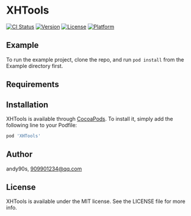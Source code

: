 # XHTools

[![CI Status](https://img.shields.io/travis/andy90s/XHTools.svg?style=flat)](https://travis-ci.org/andy90s/XHTools)
[![Version](https://img.shields.io/cocoapods/v/XHTools.svg?style=flat)](https://cocoapods.org/pods/XHTools)
[![License](https://img.shields.io/cocoapods/l/XHTools.svg?style=flat)](https://cocoapods.org/pods/XHTools)
[![Platform](https://img.shields.io/cocoapods/p/XHTools.svg?style=flat)](https://cocoapods.org/pods/XHTools)

## Example

To run the example project, clone the repo, and run `pod install` from the Example directory first.

## Requirements

## Installation

XHTools is available through [CocoaPods](https://cocoapods.org). To install
it, simply add the following line to your Podfile:

```ruby
pod 'XHTools'
```

## Author

andy90s, 909901234@qq.com

## License

XHTools is available under the MIT license. See the LICENSE file for more info.
